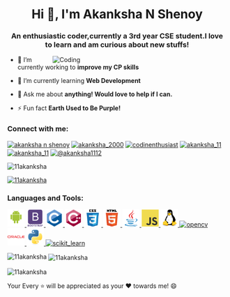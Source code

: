 <h1 align="center">Hi 👋, I'm Akanksha N Shenoy</h1>
<h3 align="center">An enthusiastic coder,currently a 3rd year CSE student.I love to learn and am curious about new stuffs!</h3>
<img  align="right" alt="Coding" width="400" src= "https://camo.githubusercontent.com/6f5e3ead776bc722fbfc3da2c8b1454a7a5f27a07b34c0ced075f90a6c25a3be/68747470733a2f2f6d69726f2e6d656469756d2e636f6d2f6d61782f313630302f302a4b32574c4d5445784c79696461374f522e676966">

- 🔭 I’m currently working to **improve my CP skills**

- 🌱 I’m currently learning **Web Development**

- 💬 Ask me about **anything! Would love to help if I can.**

- ⚡ Fun fact **Earth Used to Be Purple!**

<h3 align="left">Connect with me:</h3>
<p align="left">
<a href="https://linkedin.com/in/akanksha n shenoy" target="blank"><img align="center" src="https://raw.githubusercontent.com/rahuldkjain/github-profile-readme-generator/master/src/images/icons/Social/linked-in-alt.svg" alt="akanksha n shenoy" height="30" width="40" /></a>
<a href="https://www.codechef.com/users/akanksha_2000" target="blank"><img align="center" src="https://cdn.jsdelivr.net/npm/simple-icons@3.1.0/icons/codechef.svg" alt="akanksha_2000" height="30" width="40" /></a>
<a href="https://www.hackerrank.com/codinenthusiast" target="blank"><img align="center" src="https://raw.githubusercontent.com/rahuldkjain/github-profile-readme-generator/master/src/images/icons/Social/hackerrank.svg" alt="codinenthusiast" height="30" width="40" /></a>
<a href="https://codeforces.com/profile/akanksha_11" target="blank"><img align="center" src="https://cdn.jsdelivr.net/npm/simple-icons@3.0.1/icons/codeforces.svg" alt="akanksha_11" height="30" width="40" /></a>
<a href="https://www.leetcode.com/akanksha_11" target="blank"><img align="center" src="https://raw.githubusercontent.com/rahuldkjain/github-profile-readme-generator/master/src/images/icons/Social/leet-code.svg" alt="akanksha_11" height="30" width="40" /></a>
<a href="https://www.hackerearth.com/@akanksha1112" target="blank"><img align="center" src="https://raw.githubusercontent.com/rahuldkjain/github-profile-readme-generator/master/src/images/icons/Social/hackerearth.svg" alt="@akanksha1112" height="30" width="40" /></a>
</p>
<p align="left"> <img src="https://komarev.com/ghpvc/?username=11akanksha&label=Profile%20views&color=0e75b6&style=flat" alt="11akanksha" /> </p>

<p align="left"> <a href="https://github.com/ryo-ma/github-profile-trophy"><img src="https://github-profile-trophy.vercel.app/?username=11akanksha" alt="11akanksha" /></a> </p>

<h3 align="left">Languages and Tools:</h3>
<p align="left"> <a href="https://developer.android.com" target="_blank"> <img src="https://raw.githubusercontent.com/devicons/devicon/master/icons/android/android-original-wordmark.svg" alt="android" width="40" height="40"/> </a> <a href="https://getbootstrap.com" target="_blank"> <img src="https://raw.githubusercontent.com/devicons/devicon/master/icons/bootstrap/bootstrap-plain-wordmark.svg" alt="bootstrap" width="40" height="40"/> </a> <a href="https://www.cprogramming.com/" target="_blank"> <img src="https://raw.githubusercontent.com/devicons/devicon/master/icons/c/c-original.svg" alt="c" width="40" height="40"/> </a> <a href="https://www.w3schools.com/cpp/" target="_blank"> <img src="https://raw.githubusercontent.com/devicons/devicon/master/icons/cplusplus/cplusplus-original.svg" alt="cplusplus" width="40" height="40"/> </a> <a href="https://www.w3schools.com/css/" target="_blank"> <img src="https://raw.githubusercontent.com/devicons/devicon/master/icons/css3/css3-original-wordmark.svg" alt="css3" width="40" height="40"/> </a> <a href="https://www.w3.org/html/" target="_blank"> <img src="https://raw.githubusercontent.com/devicons/devicon/master/icons/html5/html5-original-wordmark.svg" alt="html5" width="40" height="40"/> </a> <a href="https://www.java.com" target="_blank"> <img src="https://raw.githubusercontent.com/devicons/devicon/master/icons/java/java-original.svg" alt="java" width="40" height="40"/> </a> <a href="https://developer.mozilla.org/en-US/docs/Web/JavaScript" target="_blank"> <img src="https://raw.githubusercontent.com/devicons/devicon/master/icons/javascript/javascript-original.svg" alt="javascript" width="40" height="40"/> </a> <a href="https://www.linux.org/" target="_blank"> <img src="https://raw.githubusercontent.com/devicons/devicon/master/icons/linux/linux-original.svg" alt="linux" width="40" height="40"/> </a> <a href="https://opencv.org/" target="_blank"> <img src="https://www.vectorlogo.zone/logos/opencv/opencv-icon.svg" alt="opencv" width="40" height="40"/> </a> <a href="https://www.oracle.com/" target="_blank"> <img src="https://raw.githubusercontent.com/devicons/devicon/master/icons/oracle/oracle-original.svg" alt="oracle" width="40" height="40"/> </a> <a href="https://www.python.org" target="_blank"> <img src="https://raw.githubusercontent.com/devicons/devicon/master/icons/python/python-original.svg" alt="python" width="40" height="40"/> </a> <a href="https://scikit-learn.org/" target="_blank"> <img src="https://upload.wikimedia.org/wikipedia/commons/0/05/Scikit_learn_logo_small.svg" alt="scikit_learn" width="40" height="40"/> </a> </p>

<p><img align="left" src="https://github-readme-stats.vercel.app/api/top-langs?username=11akanksha&show_icons=true&locale=en&layout=compact" alt="11akanksha" /></p>

<p>&nbsp;<img align="center" src="https://github-readme-stats.vercel.app/api?username=11akanksha&show_icons=true&locale=en" alt="11akanksha" /></p>

<p><img align="center" src="https://github-readme-streak-stats.herokuapp.com/?user=11akanksha&" alt="11akanksha" /></p>

Your Every ⭐ will be appreciated as your ❤ towards me! 😄
